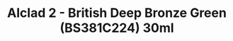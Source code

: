---
layout: product
title: "Alclad 2 - British Deep Bronze Green (BS381C224) 30ml"
price: "TBA" 
desc: "N/A"
img_path: "/assets/img/ALCE050.jpg"
brand: "N/A"
available: false
special_offer: false
new: false
soon: false
cat: "040000"
subcat: "040300"
subsubcat: "0N/A"
sifra: "ALCE050"
popular: true
---
